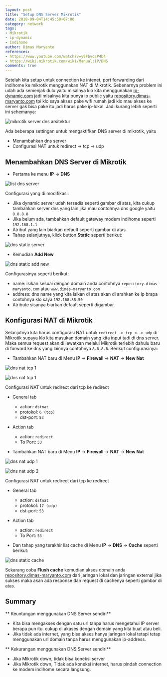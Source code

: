 ```yaml
---
layout: post
title: "Setup DNS Server Mikrotik"
date: 2018-09-04T14:45:58+07:00
category: network
tags: 
- Mikrotik
- ip-dynamic
- Indihome
author: Dimas Maryanto
references:
- https://www.youtube.com/watch?v=y9FbvcsP4b4
- https://wiki.mikrotik.com/wiki/Manual:IP/DNS
comments: true
---
```


Setelah kita setup untuk connection ke intenet, port forwarding dari indihome ke mikrotik menggunakan NAT di Mikrotik.
Sebenarnya problem ini udah ada semenjak dulu yaitu misalnya klo kita menggunakan [ip-dynamic.com](http://ip-dynamic.com) jadi misalnya kita punya ip public yaitu [repository.dimas-maryanto.com](http://repository.dimas-maryanto.com) tpi klo saya akses pake wifi rumah jadi klo mau akses ke server gak bisa pake itu jadi harus pake ip-lokal. Jadi kurang lebih seperti ini schemanya:

![mikrotik server dns arsitektur]({{site.baseurl}}/assets/img/posts/mikrotik-dns/mikrotik-dns-arsitektur.png)

<!--more-->

Ada beberapa settingan untuk mengaktifkan DNS server di mikrotik, yaitu 

- Menambahkan dns server
- Configurasi NAT untuk redirect -> tcp -> udp

## Menambahkan DNS Server di Mikrotik

- Pertama ke menu **IP** -> **DNS**

![list dns server]({{site.baseurl}}/assets/img/posts/mikrotik-dns/mikrotik-dns.png)

Configurasi yang di modifikasi:

- Jika dynamic server udah tersedia seperti gambar di atas, kita cukup tambahkan server dns yang lain jika mau contohnya dns google yaitu `8.8.8.8`
- Jika belum ada, tambahkan default gateway modem indihome seperti `192.168.1.1`
- Atribut yang lain biarkan default seperti gambar di atas.
- Tahap selanjutnya, klick button **Static** seperti berikut:

![dns static server]({{site.baseurl}}/assets/img/posts/mikrotik-dns/mikrotik-dns-static.png)

- Kemudian **Add New**

![dns static add new]({{site.baseurl}}/assets/img/posts/mikrotik-dns/mikrotik-dns-new.png)

Configurasinya seperti berikut:

- name: isikan sesuai dengan domain anda contohnya `repository.dimas-maryanto.com` atau `www.dimas-maryanto.com`
- address: dns name yang kita isikan di atas akan di arahkan ke ip brapa contohnya klo saya `192.168.88.50`
- Atribute sisanya biarkan default seperti digambar.


## Konfigurasi NAT di Mikrotik

Selanjutnya kita harus configurasi NAT untuk `redirect -> tcp <--> udp` di Mikrotik supaya klo kita masukan domain yang kita input tadi di dns server. Maka semua request akan di lewatkan melalui Mikrotik terlebih dahulu baru di forward ke dns yang lainnya contohnya `8.8.8.8`. Berikut configurasinya:

- Tambahkan NAT baru di Menu **IP** -> **Firewall** -> **NAT** -> **New Nat**

![dns nat tcp 1]({{site.baseurl}}/assets/img/posts/mikrotik-dns/mikrotik-dns-firewall-tcp-1.png)

![dns nat tcp 1]({{site.baseurl}}/assets/img/posts/mikrotik-dns/mikrotik-dns-firewall-tcp-2.png)

Configurasi NAT untuk redirect dari tcp ke redirect
- General tab
    - action: `dstnat`
    - protokol: `6 (tcp)`
    - dst-port: `53`
- Action tab
    - action: `redirect`
    - To Port: `53`

- Tambahkan NAT baru di Menu **IP** -> **Firewall** -> **NAT** -> **New Nat**

![dns nat udp 1]({{site.baseurl}}/assets/img/posts/mikrotik-dns/mikrotik-dns-firewall-udp-1.png)

![dns nat udp 2]({{site.baseurl}}/assets/img/posts/mikrotik-dns/mikrotik-dns-firewall-udp-2.png)

Configurasi NAT untuk redirect dari tcp ke redirect
- General tab
    - action: `dstnat`
    - protokol: `17 (udp)`
    - dst-port: `53`
- Action tab
    - action: `redirect`
    - To Port: `53`

- Dan tahap yang terakhir liat cache di Menu **IP** -> **DNS** -> **Cache** seperti berikut:

![dns static cache]({{site.baseurl}}/assets/img/posts/mikrotik-dns/mikrotik-dns-cache.png)

Sekarang coba **Flush cache** kemudian akses domain anda [repository.dimas-maryanto.com](http://repository.dimas-maryanto.com) dari jaringan lokal dan jaringan external jika sukses maka akan ada response dan request di cachenya seperti gambar di atas.

## Summary

** Keuntungan menggunakan DNS Server sendiri**

- Kita bisa mengakses dengan satu url tanpa harus mengetahui IP server berapa pun itu. cukup di akases dengan domain yang kita buat atau beli.
- Jika tidak ada internet, yang bisa akses hanya jaringan lokal tetapi tetap menggunakan url domain tanpa harus menggunakan ip-address.

** Kekurangan menggunakan DNS Server sendiri**

- Jika Mikrotik down, tidak bisa koneksi server
- Jika Mikrotik down, Tidak ada koneksi internet, harus pindah connection ke modem indihome secara langsung.